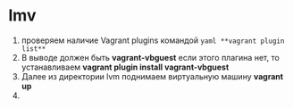 # lmv
1. проверяем наличие Vagrant plugins командой ```yaml **vagrant plugin list** ```
2.  В выводе должен быть **vagrant-vbguest** если этого плагина нет, то устанавливаем **vagrant plugin install vagrant-vbguest**
3.  Далее из директории lvm поднимаем виртуальную машину **vagrant up**
4.  
